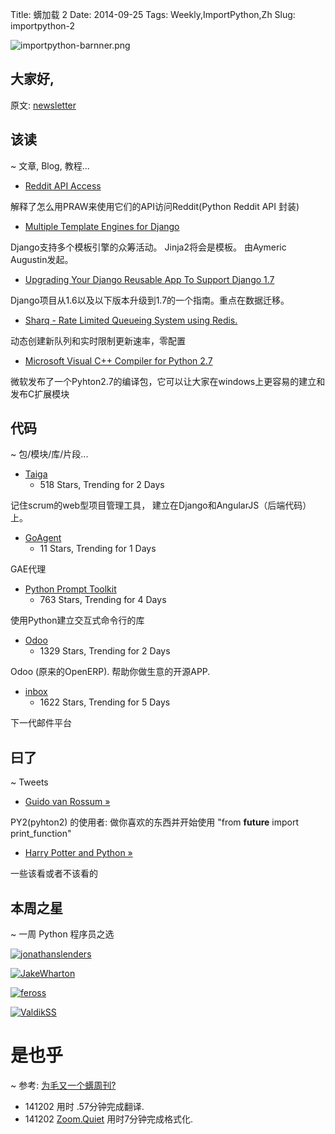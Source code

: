 Title: 蠎加载 2
Date: 2014-09-25 
Tags: Weekly,ImportPython,Zh 
Slug: importpython-2 

![importpython-barnner.png](http://zoomq.qiniudn.com/ZQCollection/snap/importpython-barnner.png?imageView2/2/h/80)

## 大家好,



原文: [newsletter](http://importpython.com/static/files/issue2.html)


## 该读
~ 文章, Blog, 教程...

- [Reddit API Access](http://blog.thehumangeo.com/2014/09/23/supercharging-your-reddit-api-access/)

解释了怎么用PRAW来使用它们的API访问Reddit(Python Reddit API 封装)

- [Multiple Template Engines for Django](https://www.indiegogo.com/projects/multiple-template-engines-for-django)

Django支持多个模板引擎的众筹活动。 Jinja2将会是模板。 由Aymeric Augustin发起。

- [Upgrading Your Django Reusable App To Support Django 1.7](https://www.twilio.com/blog/2014/10/upgrading-your-django-reusable-app-to-support-django-1-7.html)

Django项目从1.6以及以下版本升级到1.7的一个指南。重点在数据迁移。

- [Sharq - Rate Limited Queueing System using Redis.](http://sharq.io/)

动态创建新队列和实时限制更新速率，零配置

- [Microsoft Visual C++ Compiler for Python 2.7](https://mail.python.org/pipermail/distutils-sig/2014-September/024885.html)

微软发布了一个Pyhton2.7的编译包，它可以让大家在windows上更容易的建立和发布C扩展模块

## 代码
~ 包/模块/库/片段...


- [Taiga](https://github.com/taigaio/taiga-back)
    - 518 Stars, Trending for 2 Days

记住scrum的web型项目管理工具， 建立在Django和AngularJS（后端代码）上。

- [GoAgent](https://github.com/goagent/goagent)
    - 11 Stars, Trending for 1 Days

GAE代理

- [Python Prompt Toolkit](https://github.com/jonathanslenders/python-prompt-toolkit)
    - 763 Stars, Trending for 4 Days

使用Python建立交互式命令行的库

- [Odoo](https://github.com/odoo/odoo)
    - 1329 Stars, Trending for 2 Days

Odoo (原来的OpenERP). 帮助你做生意的开源APP.

- [inbox](https://github.com/inboxapp/inbox)
    - 1622 Stars, Trending for 5 Days

下一代邮件平台

## 曰了
~ Tweets

- [Guido van Rossum »](https://twitter.com/gvanrossum/status/517418015613538304)

PY2(pyhton2) 的使用者: 做你喜欢的东西并开始使用 "from __future__ import print_function"

- [Harry Potter and Python »](http://9gag.com/gag/aKgj6M3?ref=tp)

一些该看或者不该看的
    
## 本周之星
~ 一周 Python 程序员之选

[![jonathanslenders](https://avatars1.githubusercontent.com/u/216638?v=2&s=48)](https://github.com/jonathanslenders)

[![JakeWharton](https://avatars0.githubusercontent.com/u/66577?v=2&s=48)](https://github.com/JakeWharton)

[![feross](https://avatars1.githubusercontent.com/u/121766?v=2&s=48)](https://github.com/feross)

[![ValdikSS](https://avatars3.githubusercontent.com/u/3054729?v=2&s=48)](https://github.com/ValdikSS)



# 是也乎
~ 参考: [为毛又一个蠎周刊?](importpython-why)

- 141202 用时 .57分钟完成翻译.
- 141202 [Zoom.Quiet](http://zoomquiet.io) 用时7分钟完成格式化.
